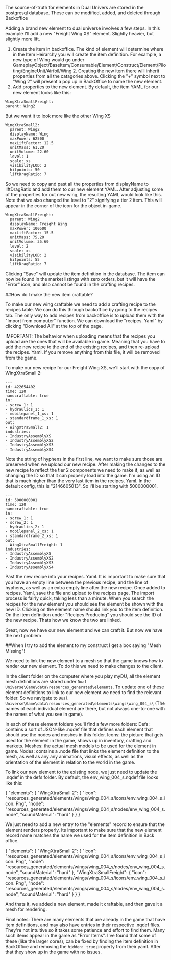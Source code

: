 The source-of-truth for elements in Dual Univers are stored in the postgresql database. These can be modified, added, and deleted through Backoffice

Adding a brand new element to dual universe involves a few steps. In this example I'll add a new "Freight Wing XS" element. Slightly heavier, but slightly more lift.

1. Create the item in backoffice. The kind of element will determine where in the Item Heirarchy you will create the item definition. For example, a new type of Wing would go under GameplayObject/BaseItem/Consumable/Element/Construct/Element/Piloting/EngineUnit/Airfoil/Wing 2. Creating the new item there will inherit properties from all the catagories above. Clicking the "+" symbol next to "Wing 2" will present a pop up in BackOffice to name the new element.
2. Add properties to the new element. By default, the item YAML for our new element looks like this:
```
WingXtraSmallFreight:
parent: Wing2
```
But we want it to look more like the other Wing XS
```
WingXtraSmall2:
  parent: Wing2
  displayName: Wing
  maxPower: 62500
  maxLiftFactor: 12.5
  unitMass: 61.20
  unitVolume: 22.60
  level: 1
  scale: xs
  visibilityLOD: 2
  hitpoints: 50
  liftDragRatio: 7
```
So we need to copy and past all the properties from displayName to liftDragRatio and add them to our new element YAML. After adjusting some of the properties for out new wing, the resulting YAML would look like this. Note that we also changed the level to "2" signifying a tier 2 item. This will appear in the corner of the icon for the object in-game.
```
WingXtraSmallFreight:
  parent: Wing2
  displayName: Freight Wing
  maxPower: 100500
  maxLiftFactor: 15.5
  unitMass: 75.20
  unitVolume: 35.60
  level: 2
  scale: xs
  visibilityLOD: 2
  hitpoints: 55
  liftDragRatio: 7
```
Clicking "Save" will update the item definition in the database. The item can now be found in the market listings with zero orders, but it will have the "Error" icon, and also cannot be found in the crafting recipes.

##How do I make the new item craftable?

To make our new wing craftable we need to add a crafting recipe to the recipes table. We can do this through backoffice by going to the recipes tab. The only way to add recipes from backoffice is to upload them with the "Import from computer" function. We can download the "recipes. Yaml" by clicking "Download All" at the top of the page.

IMPORTANT: The behavior when uploading means that the recipes you upload are the ones that will be available in game. Meaning that you have to add the new recipe to the end of the existing recipes, and then re-upload the recipes. Yaml. If you remove anything from this file, it will be removed from the game.

To make our new recipe for our Freight Wing XS, we'll start with the copy of WingXtraSmall 2:
```
---
id: 422654402
time: 120
nanocraftable: true
in:
- screw_1: 1
- hydraulics_1: 1
- mobilepanel_1_xs: 1
- standardframe_1_xs: 1
out:
- WingXtraSmall2: 1
industries:
- IndustryAssemblyXS
- IndustryAssemblyXS2
- IndustryAssemblyXS3
- IndustryAssemblyXS4
```

Note the string of hyphens in the first line, we want to make sure those are preserved when we upload our new recipe. After making the changes to the new recipe to reflect the tier 2 components we need to make it, as well as changing the ID so that it can properly load into the game. I'm using an ID that is much higher than the very last item in the recipes. Yaml. In the default config, this is "2146605013". So i'll be starting with 5000000001.
```
---
id: 5000000001
time: 120
nanocraftable: true
in:
- screw_1: 1
- screw_2: 1
- hydraulics_2: 1
- mobilepanel_2_xs: 1
- standardframe_2_xs: 1
out:
- WingXtraSmallFreight: 1
industries:
- IndustryAssemblyXS
- IndustryAssemblyXS2
- IndustryAssemblyXS3
- IndustryAssemblyXS4

```
Past the new recipe into your recipes. Yaml. It is important to make sure that you have an empty line between the previous recipe, and the line of hyphens, as well as an extra empty line after the new recipe. Once added to recipes. Yaml, save the file and upload to the recipes page. The import process is fairly quick, taking less than a minute. When you search the recipes for the new element you should see the element be shown with the new ID. Clicking on the element name should link you to the item definition. On the item definition under "Recipes Producing" you should see the ID of the new recipe. Thats how we know the two are linked.

Great, now we have our new element and we can craft it. But now we have the next problem

##When I try to add the element to my construct I get a box saying "Mesh Missing"!

We need to link the new element to a mesh so that the game knows how to render our new element. To do this we need to make changes to the client.

In the client folder on the computer where you play myDU, all the element mesh definitions are stored under `Dual Universe\Game\data\resources_generated\elements`. To update one of these element definitions to link to our new element we need to find the relevant folder. So we navigate to `Dual Universe\Game\data\resources_generated\elements\wings\wing_004_s\`  (The names of each individual element are there, but not always one-to-one with the names of what you see in game). 

In each of these element folders you'll find a few more folders:
Defs: contains a sort of JSON-like .nqdef file that defines each element that should use the nodes and meshes in this folder.
Icons: the picture that gets used for the element in the game, shows up in inventory, crafting and markets.
Meshes: the actual mesh models to be used for the element in game.
Nodes: contains a .node file that links the element definition to the mesh, as well as any any animations, visual effects, as well as the orientation of the element in relation to the world in the game. 

To link our new element to the existing node, we just need to update the .nqdef in the defs folder. By default, the env_wing_004_s.nqdef file looks like this:

{
  "elements": {
    "WingXtraSmall 2": {
      "icon": "resources_generated/elements/wings/wing_004_s/icons/env_wing_004_s_icon. Png",
      "node": "resources_generated/elements/wings/wing_004_s/nodes/env_wing_004_s.node",
      "soundMaterial": "hard"
    }
  }
}

We just need to add a new entry to the "elements" record to ensure that the element renders properly. Its important to make sure that the new element record name matches the name we used for the item definition in Back office.

{
  "elements": {
    "WingXtraSmall 2": {
      "icon": "resources_generated/elements/wings/wing_004_s/icons/env_wing_004_s_icon. Png",
      "node": "resources_generated/elements/wings/wing_004_s/nodes/env_wing_004_s.node",
      "soundMaterial": "hard"
    },
    "WingXtraSmallFreight": {
      "icon": "resources_generated/elements/wings/wing_004_s/icons/env_wing_004_s_icon. Png",
      "node": "resources_generated/elements/wings/wing_004_s/nodes/env_wing_004_s.node",
      "soundMaterial": "hard"
    }
  }
}


And thats it, we added a new element, made it craftable, and then gave it a mesh for rendering. 

Final notes: There are many elements that are already in the game that have item definitions, and may also have entries in their respective .nqdef files. They're not intuitive so it takes some patience and effort to find them. Many such items appear in the game as "Error Items". I've found that some of these (like the larger cores), can be fixed by finding the item definition in BackOffice and removing the `hidden: true` property from their yaml. After that they show up in the game with no issues.